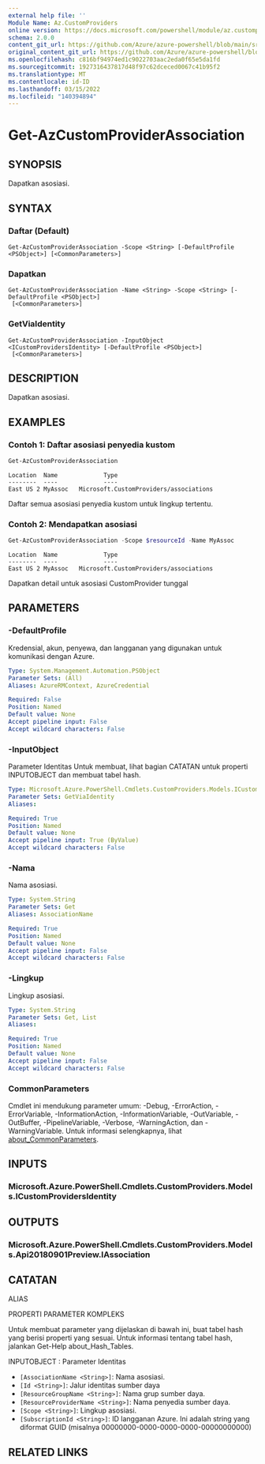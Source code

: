 ```yaml
---
external help file: ''
Module Name: Az.CustomProviders
online version: https://docs.microsoft.com/powershell/module/az.customproviders/get-azcustomproviderassociation
schema: 2.0.0
content_git_url: https://github.com/Azure/azure-powershell/blob/main/src/CustomProviders/help/Get-AzCustomProviderAssociation.md
original_content_git_url: https://github.com/Azure/azure-powershell/blob/main/src/CustomProviders/help/Get-AzCustomProviderAssociation.md
ms.openlocfilehash: c816bf94974ed1c9022703aac2eda0f65e5da1fd
ms.sourcegitcommit: 1927316437817d48f97c62dceced0067c41b95f2
ms.translationtype: MT
ms.contentlocale: id-ID
ms.lasthandoff: 03/15/2022
ms.locfileid: "140394894"
---
```

# Get-AzCustomProviderAssociation

## SYNOPSIS
Dapatkan asosiasi.

## SYNTAX

### Daftar (Default)
```
Get-AzCustomProviderAssociation -Scope <String> [-DefaultProfile <PSObject>] [<CommonParameters>]
```

### Dapatkan
```
Get-AzCustomProviderAssociation -Name <String> -Scope <String> [-DefaultProfile <PSObject>]
 [<CommonParameters>]
```

### GetViaIdentity
```
Get-AzCustomProviderAssociation -InputObject <ICustomProvidersIdentity> [-DefaultProfile <PSObject>]
 [<CommonParameters>]
```

## DESCRIPTION
Dapatkan asosiasi.

## EXAMPLES

### Contoh 1: Daftar asosiasi penyedia kustom
```powershell
Get-AzCustomProviderAssociation
```

```output
Location  Name             Type
--------  ----             ----
East US 2 MyAssoc   Microsoft.CustomProviders/associations
```

Daftar semua asosiasi penyedia kustom untuk lingkup tertentu.

### Contoh 2: Mendapatkan asosiasi
```powershell
Get-AzCustomProviderAssociation -Scope $resourceId -Name MyAssoc
```

```output
Location  Name             Type
--------  ----             ----
East US 2 MyAssoc   Microsoft.CustomProviders/associations
```

Dapatkan detail untuk asosiasi CustomProvider tunggal

## PARAMETERS

### -DefaultProfile
Kredensial, akun, penyewa, dan langganan yang digunakan untuk komunikasi dengan Azure.

```yaml
Type: System.Management.Automation.PSObject
Parameter Sets: (All)
Aliases: AzureRMContext, AzureCredential

Required: False
Position: Named
Default value: None
Accept pipeline input: False
Accept wildcard characters: False
```

### -InputObject
Parameter Identitas Untuk membuat, lihat bagian CATATAN untuk properti INPUTOBJECT dan membuat tabel hash.

```yaml
Type: Microsoft.Azure.PowerShell.Cmdlets.CustomProviders.Models.ICustomProvidersIdentity
Parameter Sets: GetViaIdentity
Aliases:

Required: True
Position: Named
Default value: None
Accept pipeline input: True (ByValue)
Accept wildcard characters: False
```

### -Nama
Nama asosiasi.

```yaml
Type: System.String
Parameter Sets: Get
Aliases: AssociationName

Required: True
Position: Named
Default value: None
Accept pipeline input: False
Accept wildcard characters: False
```

### -Lingkup
Lingkup asosiasi.

```yaml
Type: System.String
Parameter Sets: Get, List
Aliases:

Required: True
Position: Named
Default value: None
Accept pipeline input: False
Accept wildcard characters: False
```

### CommonParameters
Cmdlet ini mendukung parameter umum: -Debug, -ErrorAction, -ErrorVariable, -InformationAction, -InformationVariable, -OutVariable, -OutBuffer, -PipelineVariable, -Verbose, -WarningAction, dan -WarningVariable. Untuk informasi selengkapnya, lihat [about_CommonParameters](http://go.microsoft.com/fwlink/?LinkID=113216).

## INPUTS

### Microsoft.Azure.PowerShell.Cmdlets.CustomProviders.Models.ICustomProvidersIdentity

## OUTPUTS

### Microsoft.Azure.PowerShell.Cmdlets.CustomProviders.Models.Api20180901Preview.IAssociation

## CATATAN

ALIAS

PROPERTI PARAMETER KOMPLEKS

Untuk membuat parameter yang dijelaskan di bawah ini, buat tabel hash yang berisi properti yang sesuai. Untuk informasi tentang tabel hash, jalankan Get-Help about_Hash_Tables.


INPUTOBJECT <ICustomProvidersIdentity>: Parameter Identitas
  - `[AssociationName <String>]`: Nama asosiasi.
  - `[Id <String>]`: Jalur identitas sumber daya
  - `[ResourceGroupName <String>]`: Nama grup sumber daya.
  - `[ResourceProviderName <String>]`: Nama penyedia sumber daya.
  - `[Scope <String>]`: Lingkup asosiasi.
  - `[SubscriptionId <String>]`: ID langganan Azure. Ini adalah string yang diformat GUID (misalnya 00000000-0000-0000-0000-00000000000)

## RELATED LINKS

